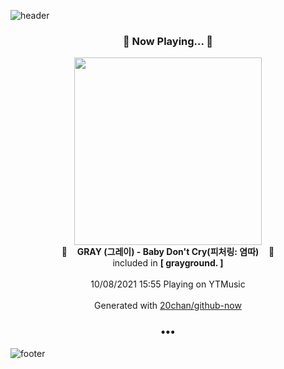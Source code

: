 ![header](https://capsule-render.vercel.app/api?type=wave&height=170&section=header&text=Hi.%20I'm%20SHIFT&fontColor=090707&fontAlignX=45&fontAlignY=65&fontSize=100)

<h3 align="center">🎵 Now Playing... 🎵</h3>
<p align="center">
  <a href="https://music.youtube.com/watch?v=dT9-J_tDW5U">
    <img width="300" src="https://lh3.googleusercontent.com/GKrT3QKI3fpAEi_6bwxm1QOW3E9m9szVNf0G4SvbI88Uzv3ALoopT7DygbwuyCqSKOeP611WJ6aUm3M">
  </a>
  <br>
  🎵&nbsp&nbsp&nbsp <b>GRAY (그레이) - Baby Don't Cry(피처링: 염따)</b> &nbsp&nbsp&nbsp🎵
  <br>
  included in <b>[ grayground. ]</b>
  
  <br />
  <br />
  10/08/2021 15:55 Playing on YTMusic
  <br />
  <br />
  Generated with <a href="https://github.com/20chan/github-now">20chan/github-now</a>
</p>

<h3 align="center">•••</h3>

![footer](https://capsule-render.vercel.app/api?type=wave&height=150&section=footer)
